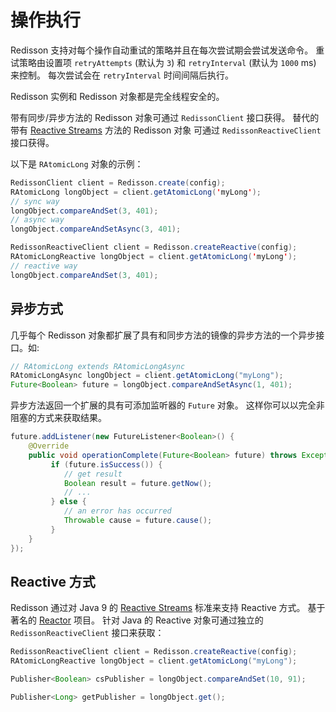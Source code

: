 # 操作执行

Redisson 支持对每个操作自动重试的策略并且在每次尝试期会尝试发送命令。
重试策略由设置项 `retryAttempts` (默认为 `3`) 和 `retryInterval` (默认为 `1000` ms) 来控制。
每次尝试会在 `retryInterval` 时间间隔后执行。

Redisson 实例和 Redisson 对象都是完全线程安全的。

带有同步/异步方法的 Redisson 对象可通过 `RedissonClient` 接口获得。
替代的带有 [Reactive Streams](http://reactive-streams.org/) 方法的 Redisson 对象
可通过 `RedissonReactiveClient` 接口获得。

以下是 `RAtomicLong` 对象的示例：

```java
RedissonClient client = Redisson.create(config);
RAtomicLong longObject = client.getAtomicLong('myLong');
// sync way
longObject.compareAndSet(3, 401);
// async way
longObject.compareAndSetAsync(3, 401);

RedissonReactiveClient client = Redisson.createReactive(config);
RAtomicLongReactive longObject = client.getAtomicLong('myLong');
// reactive way
longObject.compareAndSet(3, 401);
```

## 异步方式

几乎每个 Redisson 对象都扩展了具有和同步方法的镜像的异步方法的一个异步接口。如:

```java
// RAtomicLong extends RAtomicLongAsync
RAtomicLongAsync longObject = client.getAtomicLong("myLong");
Future<Boolean> future = longObject.compareAndSetAsync(1, 401);
```

异步方法返回一个扩展的具有可添加监听器的 `Future` 对象。
这样你可以以完全非阻塞的方式来获取结果。

```java
future.addListener(new FutureListener<Boolean>() {
    @Override
    public void operationComplete(Future<Boolean> future) throws Exception {
         if (future.isSuccess()) {
            // get result
            Boolean result = future.getNow();
            // ...
         } else {
            // an error has occurred
            Throwable cause = future.cause();
         }
    }
});
```

## Reactive 方式

Redisson 通过对 Java 9 的 [Reactive Streams](http://reactive-streams.org/) 标准来支持 Reactive 方式。
基于著名的 [Reactor](http://projectreactor.io/) 项目。
针对 Java 的 Reactive 对象可通过独立的 `RedissonReactiveClient` 接口来获取：

```java
RedissonReactiveClient client = Redisson.createReactive(config);
RAtomicLongReactive longObject = client.getAtomicLong("myLong");

Publisher<Boolean> csPublisher = longObject.compareAndSet(10, 91);

Publisher<Long> getPublisher = longObject.get();
```
